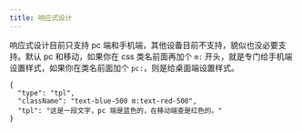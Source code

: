 ```yaml
---
title: 响应式设计
---
```


响应式设计目前只支持 pc 端和手机端，其他设备目前不支持，貌似也没必要支持。默认 pc 和移动，如果你在 css 类名前面再加个 `m:` 开头，就是专门给手机端设置样式，如果你在类名前面加个 `pc:`，则是给桌面端设置样式。

<!-- ```html
<div class="text-black-500 m:text-red-500">
  这是一段文字，pc 端我是黑色的，在移动端查看，我是红色的。
</div>
``` -->

```schema:height="100" scope="body"
{
  "type": "tpl",
  "className": "text-blue-500 m:text-red-500",
  "tpl": "这是一段文字，pc 端是蓝色的，在移动端查是红色的。"
}
```
